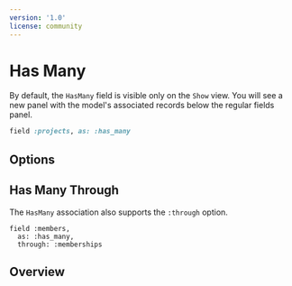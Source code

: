 ```yaml
---
version: '1.0'
license: community
---
```


# Has Many

By default, the `HasMany` field is visible only on the `Show` view. You will see a new panel with the model's associated records below the regular fields panel.

```ruby
field :projects, as: :has_many
```

## Options
<!-- @include: ./../common/associations_searchable_option_common.md-->
<!-- @include: ./../common/associations_attach_scope_option_common.md-->
<!-- @include: ./../common/associations_scope_option_common.md-->
<!-- @include: ./../common/associations_description_option_common.md-->
<!-- @include: ./../common/associations_use_resource_option_common.md-->
<!-- @include: ./../common/associations_discreet_pagination_option_common.md-->
<!-- @include: ./../common/associations_hide_search_input_option_common.md-->
<!-- @include: ./../common/search_query_scope_common.md-->

## Has Many Through

The `HasMany` association also supports the `:through` option.

```ruby{3}
field :members,
  as: :has_many,
  through: :memberships
```

## Overview

<!-- @include: ./../common/show_on_edit_common.md-->
<!-- @include: ./../common/scopes_common.md-->
<!-- @include: ./../common/show_hide_buttons_common.md-->
